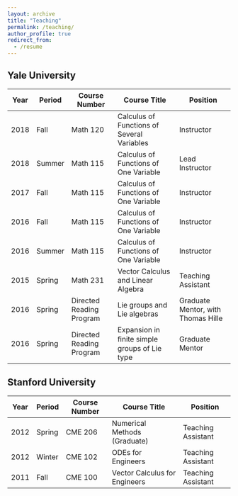 ```yaml
---
layout: archive
title: "Teaching"
permalink: /teaching/
author_profile: true
redirect_from:
  - /resume
---
```


## Yale University

| Year | Period | Course Number | Course Title | Position |
|---|---|---|---|---|
|2018|Fall|Math 120|Calculus of Functions of Several Variables|Instructor|
|2018|Summer|Math 115|Calculus of Functions of One Variable|Lead Instructor|
|2017|Fall|Math 115|Calculus of Functions of One Variable|Instructor|
|2016|Fall|Math 115|Calculus of Functions of One Variable|Instructor|
|2016|Summer|Math 115|Calculus of Functions of One Variable|Instructor|
|2015|Spring|Math 231|Vector Calculus and Linear Algebra|Teaching Assistant|
|2016|Spring|Directed Reading Program|Lie groups and Lie algebras|Graduate Mentor, with Thomas Hille|
|2016|Spring|Directed Reading Program|Expansion in ﬁnite simple groups of Lie type|Graduate Mentor|

## Stanford University

|Year|Period|Course Number|Course Title|Position|
|---|---|---|---|---|
|2012|Spring|CME 206|Numerical Methods (Graduate)|Teaching Assistant|
|2012|Winter|CME 102|ODEs for Engineers|Teaching Assistant|
|2011|Fall|CME 100|Vector Calculus for Engineers|Teaching Assistant|

